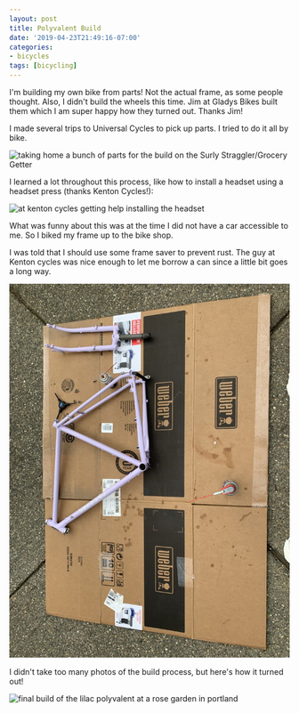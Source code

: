 ```yaml
---
layout: post
title: Polyvalent Build
date: '2019-04-23T21:49:16-07:00'
categories:
- bicycles
tags: [bicycling]
---
```


I'm building my own bike from parts!<!--more--> Not the actual frame, as some
people thought. Also, I didn't build the wheels this time. Jim at Gladys Bikes
built them which I am super happy how they turned out. Thanks Jim!

I made several trips to Universal Cycles to pick up parts. I tried to do it all
by bike.

![taking home a bunch of parts for the build on the Surly Straggler/Grocery
Getter](/assets/polyvbuildparts.jpg)

I learned a lot throughout this process, like how to install a headset using a
headset press (thanks Kenton Cycles!):

![at kenton cycles getting help installing the
headset](/assets/polyvbuildheadset.jpg)

What was funny about this was at the time I did not have a car accessible to
me. So I biked my frame up to the bike shop.

I was told that I should use some frame saver to prevent rust. The guy at
Kenton cycles was nice enough to let me borrow a can since a little bit goes a
long way. 

![frame savin' my new polyvalent frame](/assets/polyvbuildframesaver.jpg)

I didn't take too many photos of the build process, but here's how it turned
out!

![final build of the lilac polyvalent at a rose garden in
portland](/assets/polyvbuildfinal.jpg)
